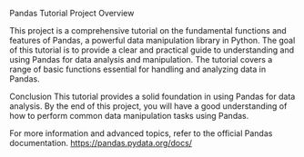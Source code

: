 Pandas Tutorial Project
Overview

This project is a comprehensive tutorial on the fundamental functions and features of Pandas, a powerful data manipulation library in Python. 
The goal of this tutorial is to provide a clear and practical guide to understanding and using Pandas for data analysis and manipulation. The tutorial covers a range of basic functions essential for handling and analyzing data in Pandas.

Conclusion
This tutorial provides a solid foundation in using Pandas for data analysis. By the end of this project, you will have a good understanding of how to perform common data manipulation tasks using Pandas.

For more information and advanced topics, refer to the official Pandas documentation.
https://pandas.pydata.org/docs/
